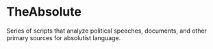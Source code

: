# TheAbsolute
Series of scripts that analyze political speeches, documents, and other primary sources for absolutist language.
